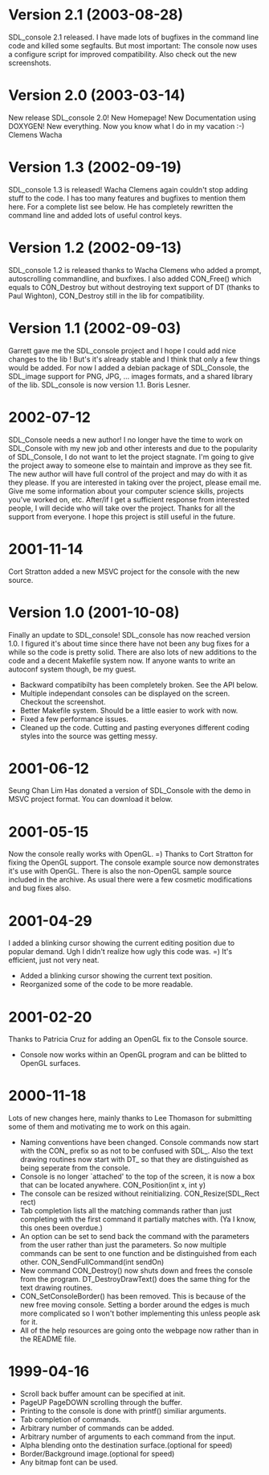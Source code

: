 # Version 2.1 (2003-08-28)
SDL_console 2.1 released. I have made lots of bugfixes in the command line code
and killed some segfaults. But most important: The console now uses a configure
script for improved compatibility. Also check out the new screenshots.

# Version 2.0 (2003-03-14)
New release SDL_console 2.0! New Homepage! New Documentation using DOXYGEN! New
everything. Now you know what I do in my vacation :-)
Clemens Wacha

# Version 1.3 (2002-09-19)
SDL_console 1.3 is released! Wacha Clemens again couldn't stop adding stuff to
the code. I has too many features and bugfixes to mention them here. For a
complete list see below. He has completely rewritten the command line and added
lots of useful control keys. 

# Version 1.2 (2002-09-13)
SDL_console 1.2 is released thanks to Wacha Clemens who added a prompt,
autoscrolling commandline, and buxfixes. I also added CON_Free() which equals
to CON_Destroy but without destroying text support of DT (thanks to Paul
Wighton), CON_Destroy still in the lib for compatibility. 

# Version 1.1 (2002-09-03)
Garrett gave me the SDL_console project and I hope I could add nice changes to
the lib !  But's it's already stable and I think that only a few things would
be added. For now I added a debian package of SDL_Console, the SDL_image
support for PNG, JPG, ... images formats, and a shared library of the lib.
SDL_console is now version 1.1. 
Boris Lesner. 

# 2002-07-12
SDL_Console needs a new author! I no longer have the time to work on
SDL_Console with my new job and other interests and due to the popularity of
SDL_Console, I do not want to let the project stagnate. I'm going to give the
project away to someone else to maintain and improve as they see fit. The new
author will have full control of the project and may do with it as they please.
If you are interested in taking over the project, please email me. Give me some
information about your computer science skills, projects you've worked on, etc.
After/if I get a sufficient response from interested people, I will decide who
will take over the project. Thanks for all the support from everyone. I hope
this project is still useful in the future. 

# 2001-11-14
Cort Stratton added a new MSVC project for the console with the new source. 

# Version 1.0 (2001-10-08)
Finally an update to SDL_console! SDL_console has now reached version 1.0. I
figured it's about time since there have not been any bug fixes for a while so
the code is pretty solid. There are also lots of new additions to the code and
a decent Makefile system now. If anyone wants to write an autoconf system
though, be my guest.
 - Backward compatibilty has been completely broken. See the API below.
 - Multiple independant consoles can be displayed on the screen. Checkout the
   screenshot.
 - Better Makefile system. Should be a little easier to work with now.
 - Fixed a few performance issues.
 - Cleaned up the code. Cutting and pasting everyones different coding styles
   into the source was getting messy.


# 2001-06-12 
Seung Chan Lim Has donated a version of SDL_Console with the demo in MSVC
project format. You can download it below. 

# 2001-05-15
Now the console really works with OpenGL. =) Thanks to Cort Stratton for fixing
the OpenGL support. The console example source now demonstrates it's use with
OpenGL. There is also the non-OpenGL sample source included in the archive.
As usual there were a few cosmetic modifications and bug fixes also. 

# 2001-04-29
I added a blinking cursor showing the current editing position due to popular
demand. Ugh I didn't realize how ugly this code was. =) It's efficient, just
not very neat.
 - Added a blinking cursor showing the current text position.
 - Reorganized some of the code to be more readable.

# 2001-02-20
Thanks to Patricia Cruz for adding an OpenGL fix to the Console source.
 - Console now works within an OpenGL program and can be blitted to OpenGL
   surfaces.

# 2000-11-18
Lots of new changes here, mainly thanks to Lee Thomason for submitting some of
them and motivating me to work on this again.

 - Naming conventions have been changed. Console commands now start with the
   CON_ prefix so as not to be confused with SDL_. Also the text drawing
   routines now start with DT_ so that they are distinguished as being
   seperate from the console.
 - Console is no longer `attached' to the top of the screen, it is now a box
   that can be located anywhere. CON_Position(int x, int y)
 - The console can be resized without reinitializing. CON_Resize(SDL_Rect rect)
 - Tab completion lists all the matching commands rather than just completing
   with the first command it partially matches with. (Ya I know, this ones been
   overdue.)
 - An option can be set to send back the command with the parameters from the
   user rather than just the parameters. So now multiple commands can be sent
   to one function and be distinguished from each other.
   CON_SendFullCommand(int sendOn)
 - New command CON_Destroy() now shuts down and frees the console from the
   program. DT_DestroyDrawText() does the same thing for the text drawing
   routines.
 - CON_SetConsoleBorder() has been removed. This is because of the new free
   moving console. Setting a border around the edges is much more complicated
   so I won't bother implementing this unless people ask for it.
 - All of the help resources are going onto the webpage now rather than in the
   README file.

# 1999-04-16
 - Scroll back buffer amount can be specified at init.
 - PageUP PageDOWN scrolling through the buffer.
 - Printing to the console is done with printf() similiar arguments.
 - Tab completion of commands.
 - Arbitrary number of commands can be added.
 - Arbitrary number of arguments to each command from the input.
 - Alpha blending onto the destination surface.(optional for speed)
 - Border/Background image.(optional for speed)
 - Any bitmap font can be used.


